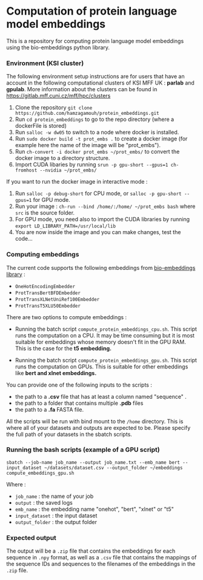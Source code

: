 # Computation of protein language model embeddings

This is a repository for computing protein language model embeddings using the bio-embeddings python library.


### Environment (KSI cluster)
The following environment setup instructions are for users that have an account in the following computational clusters of KSI MFF UK : <b>parlab</b> and <b>gpulab</b>. More information about the clusters can be found in https://gitlab.mff.cuni.cz/mff/hpc/clusters

1. Clone the repository ```git clone https://github.com/hamzagamouh/protein_embeddings.git``` 
2. Run ```cd protein_embeddings``` to go to the repo directory (where a dockerFile is stored)
3. Run ```salloc -w dw05``` to switch to a node where docker is installed.
4. Run ```sudo docker build -t prot_embs .``` to create a docker image (for example here the name of the image will be "prot_embs").
5. Run ```ch-convert -i docker prot_embs ~/prot_embs/``` to convert the docker image to a directory structure.
6. Import CUDA libaries by running ```srun -p gpu-short --gpus=1 ch-fromhost --nvidia ~/prot_embs/```

If you want to run the docker image in interactive mode :

1. Run ```salloc -p debug-short``` for CPU mode, or ```salloc -p gpu-short --gpus=1``` for GPU mode.
3. Run your image : ```ch-run --bind /home/:/home/ ~/prot_embs bash``` where `src` is the source folder.
4. For GPU mode, you need also to import the CUDA libraries by running ```export LD_LIBRARY_PATH=/usr/local/lib```
5. You are now inside the image and you can make changes, test the code...


### Computing embeddings 
The current code supports the following embeddings from [bio-embeddings library](https://docs.bioembeddings.com/v0.2.3/api/bio_embeddings.embed.html) :

- ```OneHotEncodingEmbedder``` 
- ```ProtTransBertBFDEmbedder```
- ```ProtTransXLNetUniRef100Embedder```
- ```ProtTransT5XLU50Embedder```

There are two options to compute embeddings :

* Running the batch script ```compute_protein_embeddings_cpu.sh```. This script runs the computation on a CPU. It may be time consuming but it is most suitable for embeddings whose memory doesn't fit in the GPU RAM. This is the case for the <b>t5 embedding.</b>

* Running the batch script ```compute_protein_embeddings_gpu.sh```. This script runs the computation on GPUs. This is suitable for other embeddings like <b>bert and xlnet embeddings.</b>

You can provide one of the following inputs to the scripts :

- the path to a <b>.csv</b> file that has at least a column named "sequence" .
- the path to a folder that contains multiple <b>.pdb</b> files
- the path to a <b>.fa</b> FASTA file.

All the scripts will be run with bind mount to the ```/home``` directory. This is where all of your datasets and outputs are expected to be. Please specify the full path of your datasets in the sbatch scripts.

### Running the bash scripts (example of a GPU script)

```sbatch --job-name job_name --output job_name.txt --emb_name bert --input_dataset ~/datasets/dataset.csv --output_folder ~/embeddings compute_embeddings_gpu.sh```

Where : 

- ```job_name``` : the name of your job
- ```output``` : the saved logs
- ```emb_name``` : the embedding name "onehot", "bert", "xlnet" or "t5"
- ```input_dataset``` : the input dataset
- ```output_folder``` : the output folder

### Expected output
The output will be a ```.zip``` file that contains the embeddings for each sequence in ```.npy``` format, as well as a ```.csv``` file that contains the mappings of the sequence IDs and sequences to the filenames of the embeddings in the ```.zip``` file.

